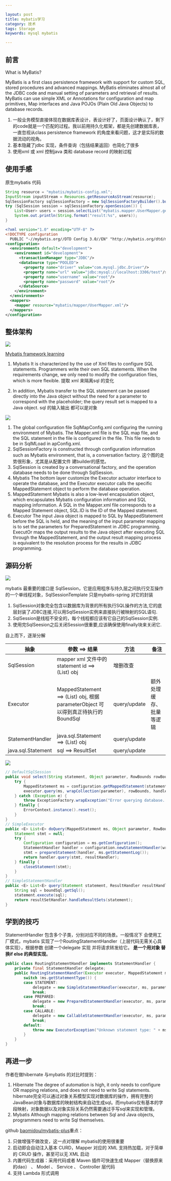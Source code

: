 ```yaml
---

layout: post
title: mybatis学习
category: 技术
tags: Storage
keywords: mysql mybatis

---
```


## 前言

What is MyBatis?

MyBatis is a first class persistence framework with support for custom SQL, stored procedures and advanced mappings. MyBatis eliminates almost all of the JDBC code and manual setting of parameters and retrieval of results. MyBatis can use simple XML or Annotations for configuration and map primitives, Map interfaces and Java POJOs (Plain Old Java Objects) to database records.

1. 一般业务模型直接体现在数据库表设计，表设计好了，页面设计确认了，剩下的code就是一个匹配的过程。我以前用持久化框架，都是先创建数据库表，一直忽视从class persistence framework 的角度来看问题，这才是实际的数据流动的视角。
2. 基本隐藏了jdbc 实现，条件查询（包括结果返回）也简化了很多
3. 使用xml 或 xml 控制java 类和 database record 的映射过程

## 使用手感

原生mybatis 代码

```java
String resource = "mybatis/mybatis-config.xml";
InputStream inputStream = Resources.getResourceAsStream(resource);
SqlSessionFactory sqlSessionFactory = new SqlSessionFactoryBuilder().build(inputStream);
try (SqlSession session = sqlSessionFactory.openSession()) {
    List<User> users = session.selectList("mybatis.mapper.UserMapper.getAll");
    System.out.println(String.format("result:%s", users));
}
```
```xml
<?xml version="1.0" encoding="UTF-8" ?>
<!DOCTYPE configuration
  PUBLIC "-//mybatis.org//DTD Config 3.0//EN" "http://mybatis.org/dtd/mybatis-3-config.dtd">
<configuration>
  <environments default="development">
    <environment id="development">
      <transactionManager type="JDBC"/>
      <dataSource type="POOLED">
        <property name="driver" value="com.mysql.jdbc.Driver"/>
        <property name="url" value="jdbc:mysql://localhost:3306/test"/>
        <property name="username" value="root"/>
        <property name="password" value="root"/>
      </dataSource>
    </environment>
  </environments>
  <mappers>
    <mapper resource="mybatis/mapper/UserMapper.xml"/>
  </mappers>
</configuration>
```
## 整体架构

![](/public/upload/data/mybatis_work.png)

[Mybatis framework learning](http://www.codeblogbt.com/archives/303221)

1. Mybatis It is characterized by the use of Xml files to configure SQL statements. Programmers write their own SQL statements. When the requirements change, we only need to modify the configuration files, which is more flexible. 提取 xml  来隔离sql 的变化

2. In addition, Mybatis transfer to the SQL statement can be passed directly into the Java object without the need for a parameter to correspond with the placeholder; the query result set is mapped to a Java object.  sql 的输入输出 都可以是对象

![](/public/upload/data/mybatis_framework.jpg)

1. The global configuration file SqlMapConfig.xml configuring the running environment of Mybatis. The Mapper.xml file is the SQL map file, and the SQL statement in the file is configured in the file. This file needs to be in SqlMLoad in apConfig.xml.
2. SqlSessionFactory is constructed through configuration information such as Mybatis environment, that is, a conversation factory. 这个图的走势很形象，尤其是从配置文件 建builder的感觉。
3. SqlSession is created by a conversational factory, and the operation database needs to be done through SqlSession.
4. Mybatis The bottom layer customize the Executor actuator interface to operate the database, and the Executor executor calls the specific MappedStatement object to perform the database operation.
5. MappedStatement Mybatis is also a low-level encapsulation object, which encapsulates Mybatis configuration information and SQL mapping information. A SQL in the Mapper.xml file corresponds to a Mapped Statement object, SQL.ID is the ID of the Mapped statement.
6. Executor The input Java object is mapped to SQL by MappedStatement before the SQL is held, and the meaning of the input parameter mapping is to set the parameters for PreparedStatement in JDBC programming. ExecutOr maps the output results to the Java object after executing SQL through the MappedStatement, and the output result mapping process is equivalent to the resolution process for the results in JDBC programming.

## 源码分析

![](/public/upload/java/mybatis_object.png)

mybatis 最重要的接口是 SqlSession，它是应用程序与持久层之间执行交互操作的一个单线程对象，SqlSessionTemplate 只是mybatis-spring 对它的封装

1. SqlSession对象完全包含以数据库为背景的所有执行SQL操作的方法,它的底层封装了JDBC连接,可以用SqlSession实例来直接执行被映射的SQL语句.
2. SqlSession是线程不安全的，每个线程都应该有它自己的SqlSession实例.
3. 使用完SqlSeesion之后关闭Session很重要,应该确保使用finally块来关闭它.

自上而下，逐渐分解

|抽象|参数 ==> 结果|方法|备注|
|---|---|---|---|
|SqlSession|mapper xml 文件中的statement  id ==> (List) obj|增删改查|
|Executor|MappedStatement ==> (List) obj, 根据parameterObject 可以得到真正待执行的BoundSql|query/update|额外处理缓存、批量等逻辑|
|StatementHandler|java.sql.Statement ==> (List) obj|query/update|
|java.sql.Statement|sql ==> ResultSet|query/update|

![](/public/upload/java/mybatis_select.png)

```java
// DefaultSqlSession
public void select(String statement, Object parameter, RowBounds rowBounds, ResultHandler handler) {
    try {
        MappedStatement ms = configuration.getMappedStatement(statement);
        executor.query(ms, wrapCollection(parameter), rowBounds, handler);
    } catch (Exception e) {
        throw ExceptionFactory.wrapException("Error querying database.  Cause: " + e, e);
    } finally {
        ErrorContext.instance().reset();
    }
}
// SimpleExecutor
public <E> List<E> doQuery(MappedStatement ms, Object parameter, RowBounds rowBounds, ResultHandler resultHandler, BoundSql boundSql) throws SQLException {
    Statement stmt = null;
    try {
        Configuration configuration = ms.getConfiguration();
        StatementHandler handler = configuration.newStatementHandler(wrapper, ms, parameter, rowBounds, resultHandler, boundSql);
        stmt = prepareStatement(handler, ms.getStatementLog());
        return handler.query(stmt, resultHandler);
    } finally {
        closeStatement(stmt);
    }
}
// SimpleStatementHandler
public <E> List<E> query(Statement statement, ResultHandler resultHandler) throws SQLException {
    String sql = boundSql.getSql();
    statement.execute(sql);
    return resultSetHandler.handleResultSets(statement);
}
```

## 学到的技巧

StatementHandler 包含多个子类，分别对应不同的场景。一般情况下 会使用工厂模式，mybatis 实现了一个RoutingStatementHandler（上层代码无需关心具体实现），根据参数 创建一个delegate 实现 并将请求转发给它。 **是一个用对象 替换if else 的典型实现**。

```java
public class RoutingStatementHandler implements StatementHandler {
    private final StatementHandler delegate;
    public RoutingStatementHandler(Executor executor, MappedStatement ms, Object parameter, RowBounds rowBounds, ResultHandler resultHandler, BoundSql boundSql) {
        switch (ms.getStatementType()) {
        case STATEMENT:
            delegate = new SimpleStatementHandler(executor, ms, parameter, rowBounds, resultHandler, boundSql);
            break;
        case PREPARED:
            delegate = new PreparedStatementHandler(executor, ms, parameter, rowBounds, resultHandler, boundSql);
            break;
        case CALLABLE:
            delegate = new CallableStatementHandler(executor, ms, parameter, rowBounds, resultHandler, boundSql);
            break;
        default:
            throw new ExecutorException("Unknown statement type: " + ms.getStatementType());
        }
    }
}
```

## 再进一步

作者在做hibernate 与mybatis 的对比时提到：

1. Hibernate The degree of automation is high, it only needs to configure OR mapping relations, and does not need to write Sql statements. hibernate完全可以通过对象关系模型实现对数据库的操作，拥有完整的JavaBean对象与数据库的映射结构来自动生成sql。而mybatis仅有基本的字段映射，对象数据以及对象实际关系仍然需要通过手写sql来实现和管理。
2. Mybatis Although mapping relations between Sql and Java objects, programmers need to write Sql themselves.


github [baomidou/mybatis-plus](https://github.com/baomidou/mybatis-plus)重点：

1. 只做增强不做改变，这一点对理解 mybatis的使用很重要
2. 启动即会自动注入基本 CURD，Mapper 对应的 XML 支持热加载，对于简单的 CRUD 操作，甚至可以无 XML 启动
3. 内置代码生成器：采用代码或者 Maven 插件可快速生成 Mapper（替换原来的dao） 、 Model 、 Service 、 Controller 层代码
4. 支持 Lambda 形式调用


